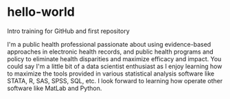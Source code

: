 # hello-world
Intro training for GitHub and first repository

I'm a public health professional passionate about using evidence-based approaches in electronic health records, and public health programs and policy to eliminate health disparities and maximize efficacy and impact. You could say I'm a little bit of a data scientist enthusiast as I enjoy learning how to maximize the tools provided in various statistical analysis software like STATA, R, SAS, SPSS, SQL, etc. I look forward to learning how operate other software like MatLab and Python.
